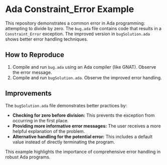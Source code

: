 # Ada Constraint_Error Example

This repository demonstrates a common error in Ada programming: attempting to divide by zero.  The `bug.ada` file contains code that results in a `Constraint_Error` exception.  The improved version in `bugSolution.ada` shows better error handling techniques. 

## How to Reproduce

1. Compile and run `bug.ada` using an Ada compiler (like GNAT). Observe the error message.
2.  Compile and run `bugSolution.ada`. Observe the improved error handling.

## Improvements

The `bugSolution.ada` file demonstrates better practices by:

* **Checking for zero before division:** This prevents the exception from occurring in the first place.
* **Providing more informative error messages:** The user receives a more helpful explanation of the problem.
* **Alternative handling for the potential error:** This includes a default value instead of directly terminating the program. 

This example highlights the importance of comprehensive error handling in robust Ada programs.